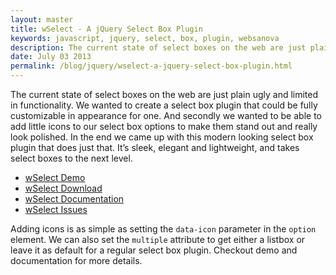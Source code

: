 ```yaml
---
layout: master
title: wSelect - A jQuery Select Box Plugin
keywords: javascript, jquery, select, box, plugin, websanova
description: The current state of select boxes on the web are just plain ugly and limited in functionality. We wanted to create a select box plugin that could be fully customizable in appearance for one.
date: July 03 2013
permalink: /blog/jquery/wselect-a-jquery-select-box-plugin.html
---
```


The current state of select boxes on the web are just plain ugly and limited in functionality. We wanted to create a select box plugin that could be fully customizable in appearance for one. And secondly we wanted to be able to add little icons to our select box options to make them stand out and really look polished. In the end we came up with this modern looking select box plugin that does just that. It’s sleek, elegant and lightweight, and takes select boxes to the next level.

* [wSelect Demo](http://wselect.websanova.com/)
* [wSelect Download](https://github.com/websanova/wSelect/tags)
* [wSelect Documentation](https://github.com/websanova/wSelect#wselectjs)
* [wSelect Issues](https://github.com/websanova/wSelect/issues)

Adding icons is as simple as setting the `data-icon` parameter in the `option` element. We can also set the `multiple` attribute to get either a listbox or leave it as default for a regular select box plugin. Checkout demo and documentation for more details.